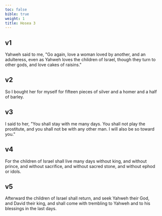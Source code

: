 ```yaml
---
toc: false
bible: true
weight: 1
title: Hosea 3
---
```




## v1 
Yahweh said to me, "Go again, love a woman loved by another, and an adulteress, even as Yahweh loves the children of Israel, though they turn to other gods, and love cakes of raisins." 

## v2 
So I bought her for myself for fifteen pieces of silver and a homer and a half of barley. 

## v3 
I said to her, "You shall stay with me many days. You shall not play the prostitute, and you shall not be with any other man. I will also be so toward you." 

## v4 
For the children of Israel shall live many days without king, and without prince, and without sacrifice, and without sacred stone, and without ephod or idols. 

## v5 
Afterward the children of Israel shall return, and seek Yahweh their God, and David their king, and shall come with trembling to Yahweh and to his blessings in the last days.
